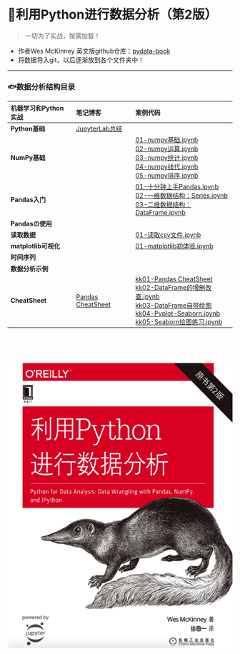 # 🦔利用Python进行数据分析（第2版）
> 一切为了实战，按需加载！
- 作者Wes McKinney 英文版github仓库：[pydata-book](https://github.com/wesm/pydata-book)
- 将数据导入git，以后逐渐放到各个文件夹中！

---

### 🐟数据分析结构目录

机器学习和Python实战| 笔记博客 | 案例代码 
:--|:--|:--
**Python基础** | [JupyterLab总结](https://www.jianshu.com/p/5d5d0ef8f949) |
**NumPy基础** |  |[01-numpy基础.ipynb](https://nbviewer.jupyter.org/github/appke/pydata-notebook/blob/master/ch02-NumPy基础/01-numpy基础.ipynb)<br>[02-numpy运算.ipynb](https://nbviewer.jupyter.org/github/appke/pydata-notebook/blob/master/ch02-NumPy基础/02-numpy运算.ipynb)<br>[03-numpy统计.ipynb](https://nbviewer.jupyter.org/github/appke/pydata-notebook/blob/master/ch02-NumPy基础/03-numpy统计.ipynb)<br/>[04-numpy线代.ipynb](https://nbviewer.jupyter.org/github/appke/pydata-notebook/blob/master/ch02-NumPy基础/04-numpy线代.ipynb)<br/>[05-numpy排序.ipynb](https://nbviewer.jupyter.org/github/appke/pydata-notebook/blob/master/ch02-NumPy基础/05-numpy排序.ipynb)<br/>
**Pandas入门** |  | [01-十分钟上手Pandas.ipynb](https://nbviewer.jupyter.org/github/appke/pydata-notebook/blob/master/ch03-Pandas入门/01-十分钟上手Pandas.ipynb)<br>[02-一维数据结构：Series.ipynb](https://nbviewer.jupyter.org/github/appke/pydata-notebook/blob/master/ch03-Pandas入门/02-一维数据结构：Series.ipynb)<br/>[03-二维数据结构：DataFrame.ipynb](https://nbviewer.jupyter.org/github/appke/pydata-notebook/blob/master/ch03-Pandas入门/03-二维数据结构：DataFrame.ipynb)<br/> 
**Pandasの使用** | |
**读取数据** | |[01-读取csv文件.ipynb](https://nbviewer.jupyter.org/github/appke/pydata-notebook/blob/master/ch05-读取数据/01-读取csv文件.ipynb)<br/>
**matplotlib可视化** | |[01-matplotlib初体验.ipynb](https://nbviewer.jupyter.org/github/appke/pydata-notebook/blob/master/ch06-Matplotlib%E5%8F%AF%E8%A7%86%E5%8C%96/01-matplotlib%E5%88%9D%E4%BD%93%E9%AA%8C.ipynb)
**时间序列** | |
**数据分析示例** | |
**CheatSheet** | [Pandas CheatSheet](https://www.jianshu.com/p/ad3061ad78cc) |[kk01-Pandas CheatSheet](https://nbviewer.jupyter.org/github/appke/pydata-notebook/blob/master/chkk-CheatSheet/kk01-Pandas%20CheatSheet.ipynb)<br>[kk02-DataFrame的增删改查.ipynb](https://nbviewer.jupyter.org/github/appke/pydata-notebook/blob/master/chkk-CheatSheet/kk02-DataFrame的增删改查.ipynb)<br>[kk03-DataFrame自带绘图](https://nbviewer.jupyter.org/github/appke/pydata-notebook/blob/master/chkk-CheatSheet/kk03-DataFrame自带绘图)<br/>[kk04-Pyplot-Seaborn.ipynb](https://nbviewer.jupyter.org/github/appke/pydata-notebook/blob/master/chkk-CheatSheet/kk04-Pyplot-Seaborn.ipynb)<br/>[kk05-Seaborn绘图练习.ipynb](https://nbviewer.jupyter.org/github/appke/pydata-notebook/blob/master/chkk-CheatSheet/kk05-Seaborn绘图练习.ipynb)<br/>



<br><br><br>

<p align='left'>
<img src='ch02-NumPy基础/images/book_surface.png'>
</p>